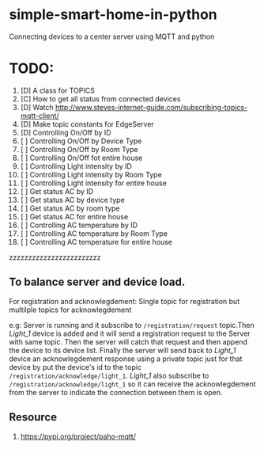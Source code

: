 # simple-smart-home-in-python
Connecting devices to a center server using MQTT and python

# TODO:
1. [D] A class for TOPICS
2. [C] How to get all status from connected devices
3. [D] Watch http://www.steves-internet-guide.com/subscribing-topics-mqtt-client/
4. [D] Make topic constants for EdgeServer
5. [D] Controlling On/Off by ID
6. [ ] Controlling On/Off by Device Type
7. [ ] Controlling On/Off by Room Type
8. [ ] Controlling On/Off fot entire house
9. [ ] Controlling Light intensity by ID
10. [ ] Controlling Light intensity by Room Type
11. [ ] Controlling Light intensity for entire house
12. [ ] Get status AC by ID
13. [ ] Get status AC by device type
14. [ ] Get status AC by room type
15. [ ] Get status AC for entire house 
16. [ ] Controlling AC temperature by ID
17. [ ] Controlling AC temperature by Room Type
18. [ ] Controlling AC temperature for entire house

zzzzzzzzzzzzzzzzzzzzzzzz
## To balance server and device load.
For registration and acknowlegdement: 
Single topic for registration but multilple topics for acknowlegdement

e.g: Server is running and it subscribe to `/registration/request` topic.Then *Light_1* device is added and it will send a registration request to the Server with same topic.
Then the server will catch that request and then append the device to its device list. Finally the server will send back to *Light_1* device an acknowlegdement response using a private topic just for that device by put the device's id to the topic `/registration/acknowledge/light_1`. 
*Light_1* also subscribe to `/registration/acknowledge/light_1` so it can receive the acknowlegdement from the server to indicate the connection between them is open.

## Resource
1. https://pypi.org/project/paho-mqtt/